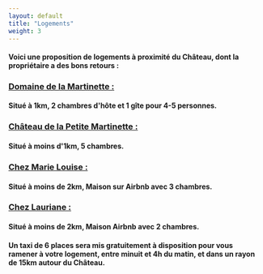 ```yaml
---
layout: default
title: "Logements"
weight: 3
---
```


#### Voici une proposition de logements à proximité du Château, dont la propriétaire a des bons retours :

### <a href="https://www.domainelamartinette.com/">Domaine de la Martinette : </a><br/>
#### Situé à 1km, 2 chambres d'hôte et 1 gîte pour 4-5 personnes.

### <a href="https://www.airbnb.fr/rooms/2395821?source_impression_id=p3_1594733302_oB5WA5DBFurZgCXT&guests=1&adults=1">Château de la Petite Martinette : </a><br/>
#### Situé à moins d'1km, 5 chambres.

### <a href="https://www.airbnb.fr/rooms/3711081?location=Moulon&source_impression_id=p3_1594733737_jwPLVuGyBUklhjjP&guests=1&adults=1">Chez Marie Louise : </a><br/>
#### Situé à moins de 2km, Maison sur Airbnb avec 3 chambres.

### <a href="https://www.airbnb.fr/rooms/28447673?location=moulon&source_impression_id=p3_1594734069_0p8%2BLdq7%2ByfxBL38&guests=1&adults=1">Chez Lauriane : </a><br/>
#### Situé à moins de 2km, Maison Airbnb avec 2 chambres.

#### Un taxi de 6 places sera mis gratuitement à disposition pour vous ramener à votre logement, entre minuit et 4h du matin, et dans un rayon de 15km autour du Château.
